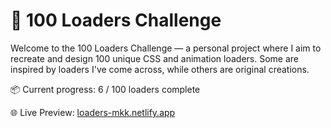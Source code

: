 # 🎯 100 Loaders Challenge

Welcome to the 100 Loaders Challenge — a personal project where I aim to recreate and design 100 unique CSS and animation loaders. Some are inspired by loaders I've come across, while others are original creations.

📦 Current progress: 6 / 100 loaders complete

🌐 Live Preview: [loaders-mkk.netlify.app](https://loaders-mkk.netlify.app/)
